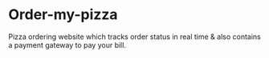 # Order-my-pizza
Pizza ordering website which tracks order status in real time & also contains a payment gateway to pay your bill. 
